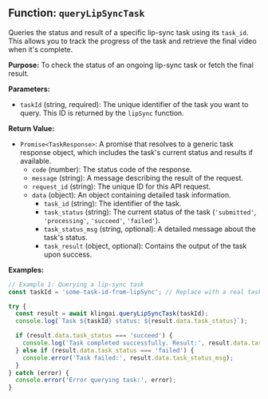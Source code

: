 ## Function: `queryLipSyncTask`

Queries the status and result of a specific lip-sync task using its `task_id`. This allows you to track the progress of the task and retrieve the final video when it's complete.

**Purpose:**
To check the status of an ongoing lip-sync task or fetch the final result.

**Parameters:**

- `taskId` (string, required): The unique identifier of the task you want to query. This ID is returned by the `lipSync` function.

**Return Value:**

- `Promise<TaskResponse>`: A promise that resolves to a generic task response object, which includes the task's current status and results if available.
  - `code` (number): The status code of the response.
  - `message` (string): A message describing the result of the request.
  - `request_id` (string): The unique ID for this API request.
  - `data` (object): An object containing detailed task information.
    - `task_id` (string): The identifier of the task.
    - `task_status` (string): The current status of the task (`'submitted'`, `'processing'`, `'succeed'`, `'failed'`).
    - `task_status_msg` (string, optional): A detailed message about the task's status.
    - `task_result` (object, optional): Contains the output of the task upon success.

**Examples:**

```typescript
// Example 1: Querying a lip-sync task
const taskId = 'some-task-id-from-lipSync'; // Replace with a real task ID

try {
  const result = await klingai.queryLipSyncTask(taskId);
  console.log(`Task ${taskId} status: ${result.data.task_status}`);

  if (result.data.task_status === 'succeed') {
    console.log('Task completed successfully. Result:', result.data.task_result);
  } else if (result.data.task_status === 'failed') {
    console.error('Task failed:', result.data.task_status_msg);
  }
} catch (error) {
  console.error('Error querying task:', error);
}
```